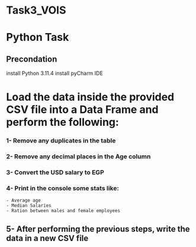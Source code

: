 # Task3_VOIS
# Python Task 
## Precondation 
install  Python 3.11.4
install pyCharm IDE
# Load the data inside the provided CSV file into a Data Frame and perform the following:

###  1- Remove any duplicates in the table
### 2- Remove any decimal places in the Age column
### 3- Convert the USD salary to EGP
### 4- Print in the console some stats like:
	- Average age
	- Median Salaries
	- Ration between males and female employees
## 5- After performing the previous steps, write the data in a new CSV file
